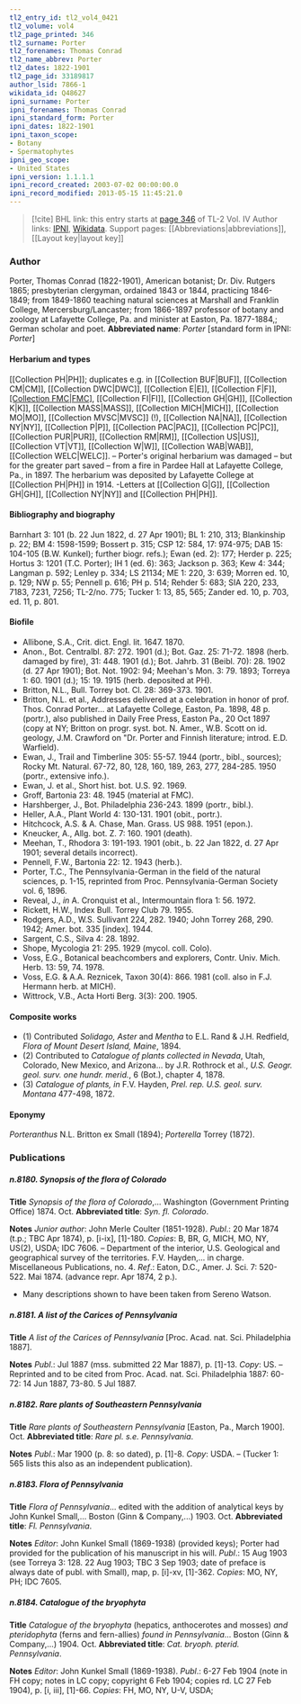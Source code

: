 ```yaml
---
tl2_entry_id: tl2_vol4_0421
tl2_volume: vol4
tl2_page_printed: 346
tl2_surname: Porter
tl2_forenames: Thomas Conrad
tl2_name_abbrev: Porter
tl2_dates: 1822-1901
tl2_page_id: 33189817
author_lsid: 7866-1
wikidata_id: Q48627
ipni_surname: Porter
ipni_forenames: Thomas Conrad
ipni_standard_form: Porter
ipni_dates: 1822-1901
ipni_taxon_scope: 
- Botany
- Spermatophytes
ipni_geo_scope: 
- United States
ipni_version: 1.1.1.1
ipni_record_created: 2003-07-02 00:00:00.0
ipni_record_modified: 2013-05-15 11:45:21.0
---
```


> [!cite] BHL link: this entry starts at [page 346](https://www.biodiversitylibrary.org/page/33189817) of TL-2 Vol. IV
> Author links: [IPNI](https://www.ipni.org/a/7866-1), [Wikidata](https://www.wikidata.org/wiki/Q48627). Support pages: [[Abbreviations|abbreviations]], [[Layout key|layout key]]

### Author

Porter, Thomas Conrad (1822-1901), American botanist; Dr. Div. Rutgers 1865; presbyterian clergyman, ordained 1843 or 1844, practicing 1846-1849; from 1849-1860 teaching natural sciences at Marshall and Franklin College, Mercersburg/Lancaster; from 1866-1897 professor of botany and zoology at Lafayette College, Pa. and minister at Easton, Pa. 1877-1884,; German scholar and poet. 
**Abbreviated name**: *Porter* \[standard form in IPNI: *Porter*\]

#### Herbarium and types

[[Collection PH|PH]]; duplicates e.g. in [[Collection BUF|BUF]], [[Collection CM|CM]], [[Collection DWC|DWC]], [[Collection E|E]], [[Collection F|F]], [[Collection FMC|FMC]](!), [[Collection FI|FI]], [[Collection GH|GH]], [[Collection K|K]], [[Collection MASS|MASS]], [[Collection MICH|MICH]], [[Collection MO|MO]], [[Collection MVSC|MVSC]] (!), [[Collection NA|NA]], [[Collection NY|NY]], [[Collection P|P]], [[Collection PAC|PAC]], [[Collection PC|PC]], [[Collection PUR|PUR]], [[Collection RM|RM]], [[Collection US|US]], [[Collection VT|VT]], [[Collection W|W]], [[Collection WAB|WAB]], [[Collection WELC|WELC]]. – Porter's original herbarium was damaged – but for the greater part saved – from a fire in Pardee Hall at Lafayette College, Pa., in 1897. The herbarium was deposited by Lafayette College at [[Collection PH|PH]] in 1914. -Letters at [[Collection G|G]], [[Collection GH|GH]], [[Collection NY|NY]] and [[Collection PH|PH]].

#### Bibliography and biography

Barnhart 3: 101 (b. 22 Jun 1822, d. 27 Apr 1901); BL 1: 210, 313; Blankinship p. 22; BM 4: 1598-1599; Bossert p. 315; CSP 12: 584, 17: 974-975; DAB 15: 104-105 (B.W. Kunkel); further biogr. refs.); Ewan (ed. 2): 177; Herder p. 225; Hortus 3: 1201 (T.C. Porter); IH 1 (ed. 6): 363; Jackson p. 363; Kew 4: 344; Langman p. 592; Lenley p. 334; LS 21134; ME 1: 220, 3: 639; Morren ed. 10, p. 129; NW p. 55; Pennell p. 616; PH p. 514; Rehder 5: 683; SIA 220, 233, 7183, 7231, 7256; TL-2/no. 775; Tucker 1: 13, 85, 565; Zander ed. 10, p. 703, ed. 11, p. 801.

#### Biofile

- Allibone, S.A., Crit. dict. Engl. lit. 1647. 1870.
- Anon., Bot. Centralbl. 87: 272. 1901 (d.); Bot. Gaz. 25: 71-72. 1898 (herb. damaged by fire), 31: 448. 1901 (d.); Bot. Jahrb. 31 (Beibl. 70): 28. 1902 (d. 27 Apr 1901); Bot. Not. 1902: 94; Meehan's Mon. 3: 79. 1893; Torreya 1: 60. 1901 (d.); 15: 19. 1915 (herb. deposited at PH).
- Britton, N.L., Bull. Torrey bot. Cl. 28: 369-373. 1901.
- Britton, N.L. et al., Addresses delivered at a celebration in honor of prof. Thos. Conrad Porter... at Lafayette College, Easton, Pa. 1898, 48 p. (portr.), also published in Daily Free Press, Easton Pa., 20 Oct 1897 (copy at NY; Britton on progr. syst. bot. N. Amer., W.B. Scott on id. geology, J.M. Crawford on "Dr. Porter and Finnish literature; introd. E.D. Warfield).
- Ewan, J., Trail and Timberline 305: 55-57. 1944 (portr., bibl., sources); Rocky Mt. Natural. 67-72, 80, 128, 160, 189, 263, 277, 284-285. 1950 (portr., extensive info.).
- Ewan, J. et al., Short hist. bot. U.S. 92. 1969.
- Groff, Bartonia 23: 48. 1945 (material at FMC).
- Harshberger, J., Bot. Philadelphia 236-243. 1899 (portr., bibl.).
- Heller, A.A., Plant World 4: 130-131. 1901 (obit., portr.).
- Hitchcock, A.S. & A. Chase, Man. Grass. US 988. 1951 (epon.).
- Kneucker, A., Allg. bot. Z. 7: 160. 1901 (death).
- Meehan, T., Rhodora 3: 191-193. 1901 (obit., b. 22 Jan 1822, d. 27 Apr 1901; several details incorrect).
- Pennell, F.W., Bartonia 22: 12. 1943 (herb.).
- Porter, T.C., The Pennsylvania-German in the field of the natural sciences, p. 1-15, reprinted from Proc. Pennsylvania-German Society vol. 6, 1896.
- Reveal, J., *in* A. Cronquist et al., Intermountain flora 1: 56. 1972.
- Rickett, H.W., Index Bull. Torrey Club 79. 1955.
- Rodgers, A.D., W.S. Sullivant 224, 282. 1940; John Torrey 268, 290. 1942; Amer. bot. 335 \[index\]. 1944.
- Sargent, C.S., Silva 4: 28. 1892.
- Shope, Mycologia 21: 295. 1929 (mycol. coll. Colo).
- Voss, E.G., Botanical beachcombers and explorers, Contr. Univ. Mich. Herb. 13: 59, 74. 1978.
- Voss, E.G. & A.A. Reznicek, Taxon 30(4): 866. 1981 (coll. also in F.J. Hermann herb. at MICH).
- Wittrock, V.B., Acta Horti Berg. 3(3): 200. 1905.

#### Composite works

- (1) Contributed *Solidago, Aster* and *Mentha* to E.L. Rand & J.H. Redfield, *Flora of Mount Desert Island, Maine*, 1894.
- (2) Contributed to *Catalogue of plants collected in Nevada*, Utah, Colorado, New Mexico, and Arizona... by J.R. Rothrock et al., *U.S. Geogr. geol. surv. one hundr. merid.*, 6 (Bot.), chapter 4, 1878.
- (3) *Catalogue of plants, in* F.V. Hayden, *Prel. rep. U.S. geol. surv. Montana* 477-498, 1872.

#### Eponymy

*Porteranthus* N.L. Britton ex Small (1894); *Porterella* Torrey (1872).

### Publications

##### n.8180. Synopsis of the flora of Colorado

**Title**
*Synopsis of the flora of Colorado*,... Washington (Government Printing Office) 1874. Oct.
**Abbreviated title**: *Syn. fl. Colorado*.

**Notes**
*Junior author*: John Merle Coulter (1851-1928).
*Publ*.: 20 Mar 1874 (t.p.; TBC Apr 1874), p. \[i-ix\], \[1\]-180. *Copies*: B, BR, G, MICH, MO, NY, US(2), USDA; IDC 7606. – Department of the interior, U.S. Geological and geographical survey of the territories. F.V. Hayden,... in charge. Miscellaneous Publications, no. 4.
*Ref*.: Eaton, D.C., Amer. J. Sci. 7: 520-522. Mai 1874. (advance repr. Apr 1874, 2 p.).
- Many descriptions shown to have been taken from Sereno Watson.

##### n.8181. A list of the Carices of Pennsylvania

**Title**
*A list of the Carices of Pennsylvania* \[Proc. Acad. nat. Sci. Philadelphia 1887\].

**Notes**
*Publ*.: Jul 1887 (mss. submitted 22 Mar 1887), p. \[1\]-13. *Copy*: US. – Reprinted and to be cited from Proc. Acad. nat. Sci. Philadelphia 1887: 60-72: 14 Jun 1887, 73-80. 5 Jul 1887.

##### n.8182. Rare plants of Southeastern Pennsylvania

**Title**
*Rare plants of Southeastern Pennsylvania* \[Easton, Pa., March 1900\]. Oct.
**Abbreviated title**: *Rare pl. s.e.* *Pennsylvania*.

**Notes**
*Publ*.: Mar 1900 (p. 8: so dated), p. \[1\]-8. *Copy*: USDA. – (Tucker 1: 565 lists this also as an independent publication).

##### n.8183. Flora of Pennsylvania

**Title**
*Flora of Pennsylvania*... edited with the addition of analytical keys by John Kunkel Small,... Boston (Ginn & Company,...) 1903. Oct.
**Abbreviated title**: *Fl. Pennsylvania*.

**Notes**
*Editor*: John Kunkel Small (1869-1938) (provided keys); Porter had provided for the publication of his manuscript in his will.
*Publ*.: 15 Aug 1903 (see Torreya 3: 128. 22 Aug 1903; TBC 3 Sep 1903; date of preface is always date of publ. with Small), map, p. \[i\]-xv, \[1\]-362. *Copies*: MO, NY, PH; IDC 7605.

##### n.8184. Catalogue of the bryophyta

**Title**
*Catalogue of the bryophyta* (hepatics, anthocerotes and mosses) *and pteridophyta* (ferns and fern-allies) *found in Pennsylvania*... Boston (Ginn & Company,...) 1904. Oct.
**Abbreviated title**: *Cat. bryoph. pterid. Pennsylvania*.

**Notes**
*Editor*: John Kunkel Small (1869-1938).
*Publ*.: 6-27 Feb 1904 (note in FH copy; notes in LC copy; copyright 6 Feb 1904; copies rd. LC 27 Feb 1904), p. \[i, iii\], \[1\]-66. *Copies*: FH, MO, NY, U-V, USDA;


